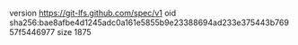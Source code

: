 version https://git-lfs.github.com/spec/v1
oid sha256:bae8afbe4d1245adc0a161e5855b9e23388694ad233e375443b76957f5446977
size 1875
